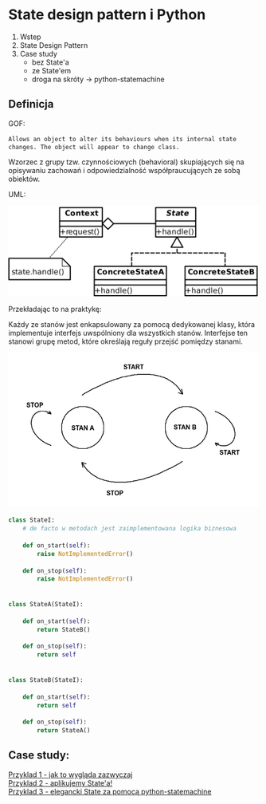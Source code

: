 State design pattern i Python
===

1. Wstep
2. State Design Pattern
3. Case study
    - bez State'a
    - ze State'em
    - droga na skróty -> python-statemachine

Definicja
---

GOF:
```
Allows an object to alter its behaviours when its internal state changes. The object will appear to change class.
```

Wzorzec z grupy tzw. czynnościowych (behavioral) skupiających się na opisywaniu
zachowań i odpowiedzialność współpraucujących ze sobą obiektów.

UML:

![](state.png)

Przekładając to na praktykę:

Każdy ze stanów jest enkapsulowany za pomocą dedykowanej klasy, która implementuje
interfejs uwspólniony dla wszystkich stanów. Interfejse ten stanowi grupę metod,
które określają reguły przejść pomiędzy stanami.

![](diagram.png)

```python
class StateI:
    # de facto w metodach jest zaimplementowana logika biznesowa

    def on_start(self):
        raise NotImplementedError()

    def on_stop(self):
        raise NotImplementedError()


class StateA(StateI):

    def on_start(self):
        return StateB()

    def on_stop(self):
        return self


class StateB(StateI):

    def on_start(self):
        return self

    def on_stop(self):
        return StateA()
```

Case study:
---

[Przyklad 1 - jak to wygląda zazwyczaj](state_example1.py)  
[Przyklad 2 - aplikujemy State'a!](state_example2.py)  
[Przyklad 3 - elegancki State za pomocą python-statemachine](state_example3.py)
